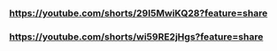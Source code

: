### https://youtube.com/shorts/29I5MwiKQ28?feature=share
### https://youtube.com/shorts/wi59RE2jHgs?feature=share
